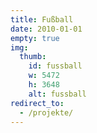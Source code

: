 ```yaml
---
title: Fußball
date: 2010-01-01
empty: true
img:
  thumb:
    id: fussball
    w: 5472
    h: 3648
    alt: fussball
redirect_to:
  - /projekte/
---
```

